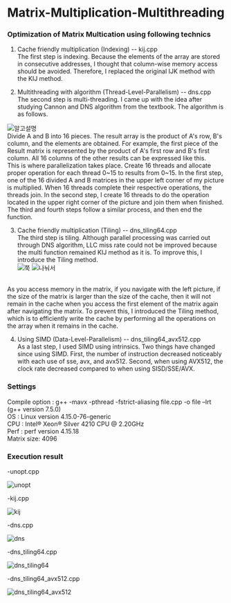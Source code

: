 # Matrix-Multiplication-Multithreading

### Optimization of Matrix Multication using following technics

1. Cache friendly multiplication (Indexing) -- kij.cpp <br>
The first step is indexing. 
Because the elements of the array are stored in consecutive addresses, I thought that column-wise memory access should be avoided.
Therefore, I replaced the original IJK method with the KIJ method.

2. Multithreading with algorithm (Thread-Level-Parallelism) -- dns.cpp <br>
The second step is multi-threading. 
I came up with the idea after studying Cannon and DNS algorithm from the textbook. 
The algorithm is as follows. 

![알고설명](https://user-images.githubusercontent.com/61370901/87932630-c96e3600-cac6-11ea-93f7-43cadc23601a.png)
<br>
Divide A and B into 16 pieces. 
The result array is the product of A's row, B's column, and the elements are obtained. 
For example, the first piece of the Result matrix is represented by the product of A's first row and B's first column. 
All 16 columns of the other results can be expressed like this. 
<br>
This is where parallelization takes place. Create 16 threads and allocate proper operation for each thread 0~15 to results from 0~15. 
In the first step, one of the 16 divided A and B matrices in the upper left corner of my picture is multiplied. 
When 16 threads complete their respective operations, the threads join. 
In the second step, I create 16 threads to do the operation located in the upper right corner of the picture and join them when finished. 
The third and fourth steps follow a similar process, and then end the function.

3. Cache friendly multiplication (Tiling) -- dns_tiling64.cpp <br>
The third step is tiling. 
Although parallel processing was carried out through DNS algorithm, LLC miss rate could not be improved because the multi function remained KIJ method as it is.
To improve this, I introduce the Tiling method. <br>
![쭉](https://user-images.githubusercontent.com/61370901/87933085-911b2780-cac7-11ea-9d8f-93000d23bb85.png)
![나눠서](https://user-images.githubusercontent.com/61370901/87933082-8fe9fa80-cac7-11ea-9dc1-2ede8fbeb632.png)
<br>
As you access memory in the matrix, if you navigate with the left picture, if the size of the matrix is larger than the size of the cache, then it will not remain in the cache when you access the first element of the matrix again after navigating the matrix.
To prevent this, I introduced the Tiling method, which is to efficiently write the cache by performing all the operations on the array when it remains in the cache.

4. Using SIMD (Data-Level-Parallelism) -- dns_tiling64_avx512.cpp <br>
As a last step, I used SIMD using intrinsics.
Two things have changed since using SIMD.
First, the number of instruction decreased noticeably with each use of sse, avx, and avx512.
Second, when using AVX512, the clock rate decreased compared to when using SISD/SSE/AVX.

### Settings
Compile option : g++ -mavx -pthread -fstrict-aliasing file.cpp -o file –lrt (g++ version 7.5.0) <br>
OS : Linux version 4.15.0-76-generic <br>
CPU : Intel® Xeon® Silver  4210 CPU @ 2.20GHz <br>
Perf : perf version 4.15.18 <br>
Matrix size: 4096 <br>

### Execution result
-unopt.cpp

![unopt](https://user-images.githubusercontent.com/61370901/87638412-b2ee7480-c77e-11ea-89db-b6428def3659.png)

-kij.cpp

![kij](https://user-images.githubusercontent.com/61370901/87638524-e29d7c80-c77e-11ea-9f41-3eb00addb445.png)

-dns.cpp

![dns](https://user-images.githubusercontent.com/61370901/87638537-ea5d2100-c77e-11ea-92be-0f9ad0552765.png)

-dns_tiling64.cpp

![dns_tiling64](https://user-images.githubusercontent.com/61370901/87638543-ecbf7b00-c77e-11ea-90e0-299d5316afa9.png)

-dns_tiling64_avx512.cpp

![dns_tiling64_avx512](https://user-images.githubusercontent.com/61370901/87638546-ee893e80-c77e-11ea-9d7b-b8439b795dd8.png)
